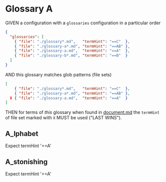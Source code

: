 # Glossary A

GIVEN a configuration with a `glossaries` configuration in a particular order

~~~json
{
  "glossaries": [
    { "file": "./glossary*.md",   "termHint": "==C"  },
    { "file": "./glossary-a*.md", "termHint": "==AB" },
    { "file": "./glossary-a.md",  "termHint": "==A"  },
    { "file": "./glossary-b*.md", "termHint": "==B"  }
  ]
}
~~~

AND this glossary matches glob patterns (file sets)

~~~json
[
    { "file": "./glossary*.md",   "termHint": "==C"  },
    { "file": "./glossary-a*.md", "termHint": "==AB" },
  X { "file": "./glossary-a.md",  "termHint": "==A"  }
]
~~~

THEN for terms of *this* glossary when found in [document.md](./document.md)
the `termHint` of file set marked with `X` MUST be used ("LAST WINS").

## A_lphabet

Expect termHint '==A'

## A_stonishing

Expect termHint '==A'
